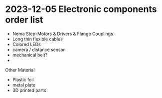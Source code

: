 # 2023-12-05 Electronic components order list

- Nema Step-Motors & Drivers & Flange Couplings
- Long thin flexible cables
- Colored LEDs
- camera / distance sensor
- mechanical belt?
- 

Other Material

- Plastic foil
- metal plate
- 3D printed parts







